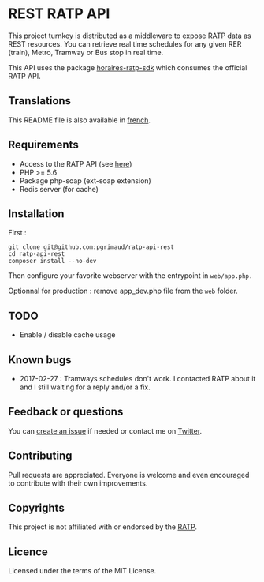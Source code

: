 # REST RATP API

This project turnkey is distributed as a middleware to expose RATP data as REST resources.
You can retrieve real time schedules for any given RER (train), Metro, Tramway or Bus stop in real time.

This API uses the package [horaires-ratp-sdk](https://github.com/pgrimaud/horaires-ratp-sdk) which consumes the official RATP API.
 
## Translations

This README file is also available in [french](https://github.com/pgrimaud/ratp-api-rest/blob/master/README-FR.md).

## Requirements

 - Access to the RATP API (see [here](https://data.ratp.fr/explore/dataset/horaires-temps-reel/))
 - PHP >= 5.6
 - Package php-soap (ext-soap extension)
 - Redis server (for cache)

## Installation

First :

```
git clone git@github.com:pgrimaud/ratp-api-rest
cd ratp-api-rest
composer install --no-dev
```

Then configure your favorite webserver with the entrypoint in ```web/app.php.```

Optionnal for production : remove app_dev.php file from the ```web``` folder.

## TODO

- Enable / disable cache usage

## Known bugs

- 2017-02-27 : Tramways schedules don't work. I contacted RATP about it and I still waiting for a reply and/or a fix.

## Feedback or questions

You can [create an issue](https://github.com/pgrimaud/ratp-api-rest/issues) if needed or contact me on [Twitter](https://twitter.com/pgrimaud_).

## Contributing

Pull requests are appreciated. Everyone is welcome and even encouraged to contribute with their own improvements.

## Copyrights

This project is not affiliated with or endorsed by the [RATP](http://www.ratp.fr).

## Licence

Licensed under the terms of the MIT License.
